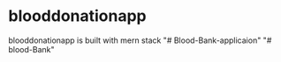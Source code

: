 # blooddonationapp

blooddonationapp is built with mern stack
"# Blood-Bank-applicaion" 
"# blood-Bank" 
